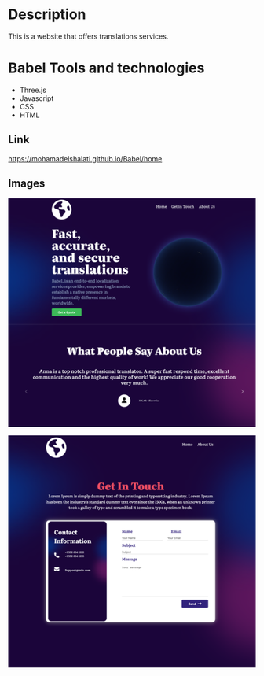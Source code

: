 # Description
This is a website that offers translations services. 


# Babel Tools and technologies
* Three.js
* Javascript
* CSS
* HTML


## Link
https://mohamadelshalati.github.io/Babel/home

## Images

![home page screenshots](./img/entry.png)

![contact me](./img/contactme.png)


 
